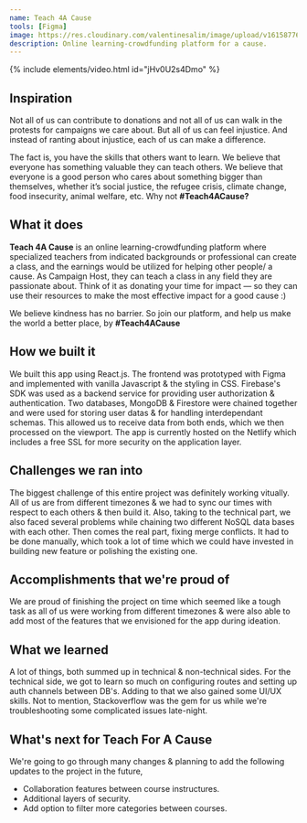 ```yaml
---
name: Teach 4A Cause
tools: [Figma]
image: https://res.cloudinary.com/valentinesalim/image/upload/v1615877610/Teach_4A_Cause_kqtzwn.gif
description: Online learning-crowdfunding platform for a cause.
---
```


{% include elements/video.html id="jHv0U2s4Dmo" %}

## Inspiration
Not all of us can contribute to donations and not all of us can walk in the protests for campaigns we care about. But all of us can feel injustice. And instead of ranting about injustice, each of us can make a difference.

The fact is, you have the skills that others want to learn. We believe that everyone has something valuable they can teach others. We believe that everyone is a good person who cares about something bigger than themselves, whether it’s social justice, the refugee crisis, climate change, food insecurity, animal welfare, etc. Why not **#Teach4ACause?**

## What it does
**Teach 4A Cause** is an online learning-crowdfunding platform where specialized teachers from indicated backgrounds or professional can create a class, and the earnings would be utilized for helping other people/ a cause. As Campaign Host, they can teach a class in any field they are passionate about. Think of it as donating your time for impact — so they can use their resources to make the most effective impact for a good cause :)

We believe kindness has no barrier. So join our platform, and help us make the world a better place, by **#Teach4ACause**


## How we built it
We built this app using React.js. The frontend was prototyped with Figma and implemented with vanilla Javascript & the styling in CSS. Firebase's SDK was used as a backend service for providing user authorization & authentication. Two databases, MongoDB & Firestore were chained together and were used for storing user datas & for handling interdependant schemas. This allowed us to receive data from both ends, which we then processed on the viewport. The app is currently hosted on the Netlify which includes a free SSL for more security on the application layer.

## Challenges we ran into
The biggest challenge of this entire project was definitely working vitually. All of us are from different timezones & we had to sync our times with respect to each others & then build it. Also, taking to the technical part, we also faced several problems while chaining two different NoSQL data bases with each other. Then comes the real part, fixing merge conflicts. It had to be done manually, which took a lot of time which we could have invested in building new feature or polishing the existing one.

## Accomplishments that we're proud of
We are proud of finishing the project on time which seemed like a tough task as all of us were working from different timezones & were also able to add most of the features that we envisioned for the app during ideation.

## What we learned
A lot of things, both summed up in technical & non-technical sides. For the technical side, we got to learn so much on configuring routes and setting up auth channels between DB's. Adding to that we also gained some UI/UX skills. Not to mention, Stackoverflow was the gem for us while we're troubleshooting some complicated issues late-night.

## What's next for Teach For A Cause
We're going to go through many changes & planning to add the following updates to the project in the future,
- Collaboration features between course instructures.
- Additional layers of security.
- Add option to filter more categories between courses.
